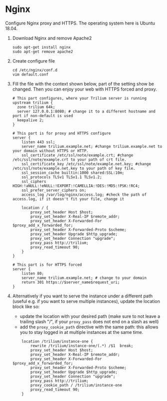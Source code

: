 # Nginx
Configure Nginx proxy and HTTPS. The operating system here is Ubuntu 18.04.

1.  Download Nginx and remove Apache2
    
    ```
    sudo apt-get install nginx
    sudo apt-get remove apache2
    ```
2.  Create configure file
    
    ```
    cd /etc/nginx/conf.d
    vim default.conf
    ```
3.  Fill the file with the context shown below, part of the setting show be changed. Then you can enjoy your web with HTTPS forced and proxy.
    
    ```
    # This part configures, where your Trilium server is running
    upstream trilium {
      zone trilium 64k;
      server 127.0.0.1:8080; # change it to a different hostname and port if non-default is used
      keepalive 2;
    }
    
    # This part is for proxy and HTTPS configure
    server {
        listen 443 ssl;
        server_name trilium.example.net; #change trilium.example.net to your domain without HTTPS or HTTP.
        ssl_certificate /etc/ssl/note/example.crt; #change /etc/ssl/note/example.crt to your path of crt file.
        ssl_certificate_key /etc/ssl/note/example.net.key; #change /etc/ssl/note/example.net.key to your path of key file.
        ssl_session_cache builtin:1000 shared:SSL:10m;
        ssl_protocols TLSv1 TLSv1.1 TLSv1.2;
        ssl_ciphers HIGH:!aNULL:!eNULL:!EXPORT:!CAMELLIA:!DES:!MD5:!PSK:!RC4;
        ssl_prefer_server_ciphers on;
        access_log /var/log/nginx/access.log; #check the path of access.log, if it doesn't fit your file, change it
    
        location / {
            proxy_set_header Host $host;
            proxy_set_header X-Real-IP $remote_addr;
            proxy_set_header X-Forwarded-For $proxy_add_x_forwarded_for;
            proxy_set_header X-Forwarded-Proto $scheme;
            proxy_set_header Upgrade $http_upgrade;
            proxy_set_header Connection "upgrade";
            proxy_pass http://trilium;
            proxy_read_timeout 90;
        }
    }
    
    # This part is for HTTPS forced
    server {
        listen 80;
        server_name trilium.example.net; # change to your domain
        return 301 https://$server_name$request_uri;
    }
    ```
4.  Alternatively if you want to serve the instance under a different path (useful e.g. if you want to serve multiple instances), update the location block like so:
    
    *   update the location with your desired path (make sure to not leave a trailing slash "/", if your `proxy_pass` does not end on a slash as well)
    *   add the `proxy_cookie_path` directive with the same path: this allows you to stay logged in at multiple instances at the same time.
    
    ```
        location /trilium/instance-one {
            rewrite /trilium/instance-one/(.*) /$1  break;
            proxy_set_header Host $host;
            proxy_set_header X-Real-IP $remote_addr;
            proxy_set_header X-Forwarded-For $proxy_add_x_forwarded_for;
            proxy_set_header X-Forwarded-Proto $scheme;
            proxy_set_header Upgrade $http_upgrade;
            proxy_set_header Connection "upgrade";
            proxy_pass http://trilium;
            proxy_cookie_path / /trilium/instance-one
            proxy_read_timeout 90;
        }
    
    ```
